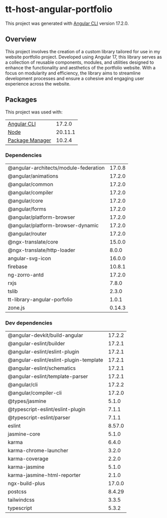 # tt-host-angular-portfolio

This project was generated with [Angular CLI](https://github.com/angular/angular-cli) version 17.2.0.

## Overview

This project involves the creation of a custom library tailored for use in my website portfolio project. Developed using Angular 17, this library serves as a collection of reusable components, modules, and utilities designed to enhance the functionality and aesthetics of the portfolio website. With a focus on modularity and efficiency, the library aims to streamline development processes and ensure a cohesive and engaging user experience across the website.

## Packages

This project was used with:

|                                                       |         |
| ----------------------------------------------------- | ------- |
| [Angular CLI](https://github.com/angular/angular-cli) | 17.2.0  |
| [Node](https://nodejs.org/)                           | 20.11.1 |
| [Package Manager](https://www.npmjs.com/package/npm)  | 10.2.4  |

### Dependencies

|                                       |        |
| ------------------------------------- | ------ |
| @angular-architects/module-federation | 17.0.8 |
| @angular/animations                   | 17.2.0 |
| @angular/common                       | 17.2.0 |
| @angular/compiler                     | 17.2.0 |
| @angular/core                         | 17.2.0 |
| @angular/forms                        | 17.2.0 |
| @angular/platform-browser             | 17.2.0 |
| @angular/platform-browser-dynamic     | 17.2.0 |
| @angular/router                       | 17.2.0 |
| @ngx-translate/core                   | 15.0.0 |
| @ngx-translate/http-loader            | 8.0.0  |
| angular-svg-icon                      | 16.0.0 |
| firebase                              | 10.8.1 |
| ng-zorro-antd                         | 17.2.0 |
| rxjs                                  | 7.8.0  |
| tslib                                 | 2.3.0  |
| tt-library-angular-porfolio           | 1.0.1  |
| zone.js                               | 0.14.3 |

### Dev dependencies

|                                        |        |
| -------------------------------------- | ------ |
| @angular-devkit/build-angular          | 17.2.2 |
| @angular-eslint/builder                | 17.2.1 |
| @angular-eslint/eslint-plugin          | 17.2.1 |
| @angular-eslint/eslint-plugin-template | 17.2.1 |
| @angular-eslint/schematics             | 17.2.1 |
| @angular-eslint/template-parser        | 17.2.1 |
| @angular/cli                           | 17.2.2 |
| @angular/compiler-cli                  | 17.2.0 |
| @types/jasmine                         | 5.1.0  |
| @typescript-eslint/eslint-plugin       | 7.1.1  |
| @typescript-eslint/parser              | 7.1.1  |
| eslint                                 | 8.57.0 |
| jasmine-core                           | 5.1.0  |
| karma                                  | 6.4.0  |
| karma-chrome-launcher                  | 3.2.0  |
| karma-coverage                         | 2.2.0  |
| karma-jasmine                          | 5.1.0  |
| karma-jasmine-html-reporter            | 2.1.0  |
| ngx-build-plus                         | 17.0.0 |
| postcss                                | 8.4.29 |
| tailwindcss                            | 3.3.5  |
| typescript                             | 5.3.2  |
